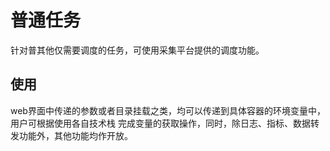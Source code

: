 # 普通任务

针对普其他仅需要调度的任务，可使用采集平台提供的调度功能。

## 使用

web界面中传递的参数或者目录挂载之类，均可以传递到具体容器的环境变量中，用户可根据使用各自技术栈
完成变量的获取操作，同时，除日志、指标、数据转发功能外，其他功能均作开放。
